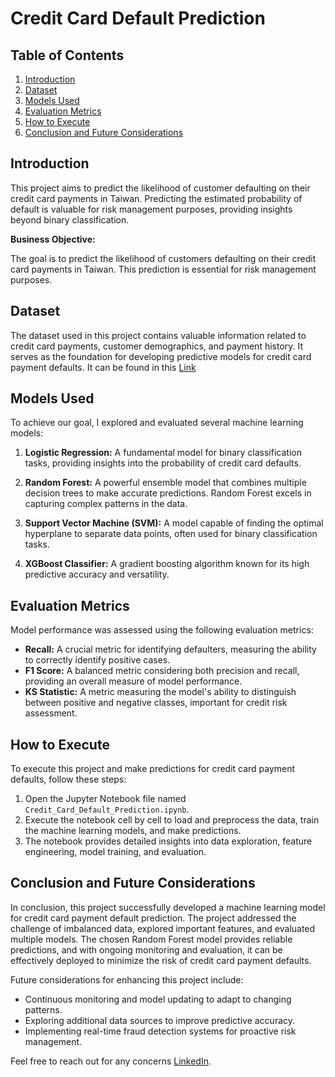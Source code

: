 
# Credit Card Default Prediction

## Table of Contents
1. [Introduction](#introduction)
2. [Dataset](#dataset)
3. [Models Used](#models-used)
4. [Evaluation Metrics](#evaluation-metrics)
5. [How to Execute](#how-to-execute)
6. [Conclusion and Future Considerations](#conclusion-and-future-considerations)

## Introduction

This project aims to predict the likelihood of customer defaulting on their credit card payments in Taiwan. Predicting the estimated probability of default is valuable for risk management purposes, providing insights beyond binary classification.

**Business Objective:**

The goal is to predict the likelihood of customers defaulting on their credit card payments in Taiwan. This prediction is essential for risk management purposes.

## Dataset

The dataset used in this project contains valuable information related to credit card payments, customer demographics, and payment history. It serves as the foundation for developing predictive models for credit card payment defaults. It can be found in this [Link](https://docs.google.com/spreadsheets/d/1WSzAlD27mGG99sqCRERbHWOxZiyr8TUq/edit?usp=sharing&ouid=114817895883394277771&rtpof=true&sd=true)

## Models Used

To achieve our goal, I explored and evaluated several machine learning models:

1. **Logistic Regression:** A fundamental model for binary classification tasks, providing insights into the probability of credit card defaults.

2. **Random Forest:** A powerful ensemble model that combines multiple decision trees to make accurate predictions. Random Forest excels in capturing complex patterns in the data.

3. **Support Vector Machine (SVM):** A model capable of finding the optimal hyperplane to separate data points, often used for binary classification tasks.

4. **XGBoost Classifier:** A gradient boosting algorithm known for its high predictive accuracy and versatility.

## Evaluation Metrics

Model performance was assessed using the following evaluation metrics:

- **Recall:** A crucial metric for identifying defaulters, measuring the ability to correctly identify positive cases.
- **F1 Score:** A balanced metric considering both precision and recall, providing an overall measure of model performance.
- **KS Statistic:** A metric measuring the model's ability to distinguish between positive and negative classes, important for credit risk assessment.

## How to Execute

To execute this project and make predictions for credit card payment defaults, follow these steps:

1. Open the Jupyter Notebook file named `Credit_Card_Default_Prediction.ipynb`.
2. Execute the notebook cell by cell to load and preprocess the data, train the machine learning models, and make predictions.
3. The notebook provides detailed insights into data exploration, feature engineering, model training, and evaluation.

## Conclusion and Future Considerations

In conclusion, this project successfully developed a machine learning model for credit card payment default prediction. The project addressed the challenge of imbalanced data, explored important features, and evaluated multiple models. The chosen Random Forest model provides reliable predictions, and with ongoing monitoring and evaluation, it can be effectively deployed to minimize the risk of credit card payment defaults.

Future considerations for enhancing this project include:

- Continuous monitoring and model updating to adapt to changing patterns.
- Exploring additional data sources to improve predictive accuracy.
- Implementing real-time fraud detection systems for proactive risk management.

Feel free to reach out for any concerns [LinkedIn](www.linkedin.com/in/subhash-somarouthu).


